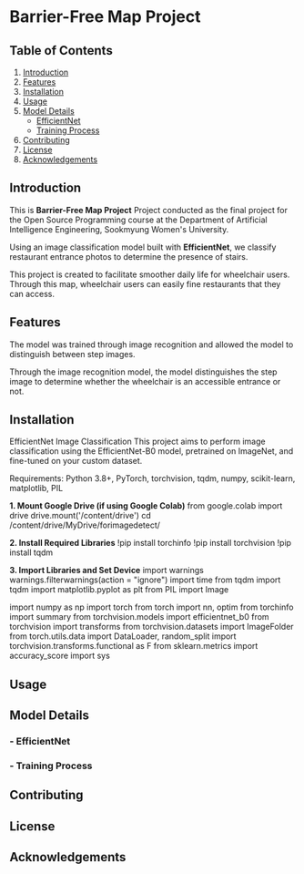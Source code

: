 # Barrier-Free Map Project

## Table of Contents
1. [Introduction](#introduction)
2. [Features](#features)
3. [Installation](#installation)
4. [Usage](#usage)
5. [Model Details](#model-details)
    - [EfficientNet](#efficientnet)
    - [Training Process](#training-process)
6. [Contributing](#contributing)
7. [License](#license)
8. [Acknowledgements](#acknowledgements)

## Introduction
This is **Barrier-Free Map Project** Project conducted as the final project for the Open Source Programming course at the Department of Artificial Intelligence Engineering, Sookmyung Women's University.   

Using an image classification model built with **EfficientNet**, we classify restaurant entrance photos to determine the presence of stairs.

This project is created to facilitate smoother daily life for wheelchair users. Through this map, wheelchair users can easily fine restaurants that they can access.

## Features
The model was trained through image recognition and allowed the model to distinguish between step images.

Through the image recognition model, the model distinguishes the step image to determine whether the wheelchair is an accessible entrance or not.

## Installation
EfficientNet Image Classification
This project aims to perform image classification using the EfficientNet-B0 model, pretrained on ImageNet, and fine-tuned on your custom dataset.

Requirements:
Python 3.8+, PyTorch, torchvision, tqdm, numpy, scikit-learn, matplotlib, PIL

**1. Mount Google Drive (if using Google Colab)**
from google.colab import drive
drive.mount('/content/drive')
cd /content/drive/MyDrive/forimagedetect/

**2. Install Required Libraries**
!pip install torchinfo
!pip install torchvision
!pip install tqdm

**3. Import Libraries and Set Device**
import warnings
warnings.filterwarnings(action = "ignore")
import time
from tqdm import tqdm
import matplotlib.pyplot as plt
from PIL import Image

import numpy as np
import torch
from torch import nn, optim
from torchinfo import summary
from torchvision.models import efficientnet_b0
from torchvision import transforms
from torchvision.datasets import ImageFolder
from torch.utils.data import DataLoader, random_split
import torchvision.transforms.functional as F
from sklearn.metrics import accuracy_score
import sys

## Usage

## Model Details
### - EfficientNet
### - Training Process

## Contributing

## License

## Acknowledgements
